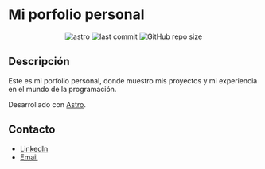 # Mi porfolio personal

<div align="center">

![astro](https://img.shields.io/badge/Astro-BC52EE?style=for-the-badge&logo=astro&logoColor=FDFDFE)
![last commit](https://img.shields.io/github/last-commit/DarioRv/porfolio-astro?style=for-the-badge)
![GitHub repo size](https://img.shields.io/github/repo-size/DarioRv/porfolio-astro?style=for-the-badge)

</div>

## Descripción

Este es mi porfolio personal, donde muestro mis proyectos y mi experiencia en el mundo de la programación.

Desarrollado con [Astro](https://astro.build/).

## Contacto

- [LinkedIn](https://www.linkedin.com/in/dariovidal9)
- [Email](mailto:dariorvidal.27@gmail.com)
